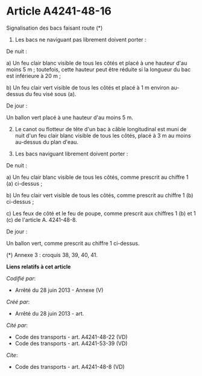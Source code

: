 # Article A4241-48-16

Signalisation des bacs faisant route (*) 

1. Les bacs ne naviguant pas librement doivent porter : 

De nuit : 

a) Un feu clair blanc visible de tous les côtés et placé à une hauteur d'au moins 5 m ; toutefois, cette hauteur peut être
réduite si la longueur du bac est inférieure à 20 m ; 

b) Un feu clair vert visible de tous les côtés et placé à 1 m environ au-dessus du feu visé sous (a). 

De jour : 

Un ballon vert placé à une hauteur d'au moins 5 m. 

2. Le canot ou flotteur de tête d'un bac à câble longitudinal est muni de nuit d'un feu clair blanc visible de tous les
côtés, placé à 3 m au moins au-dessus du plan d'eau. 

3. Les bacs naviguant librement doivent porter : 

De nuit : 

a) Un feu clair blanc visible de tous les côtés, comme prescrit au chiffre 1 (a) ci-dessus ; 

b) Un feu clair vert visible de tous les côtés, comme prescrit au chiffre 1 (b) ci-dessus ; 

c) Les feux de côté et le feu de poupe, comme prescrit aux chiffres 1 (b) et 1 (c) de l'article A. 4241-48-8. 

De jour : 

Un ballon vert, comme prescrit au chiffre 1 ci-dessus. 

(*) Annexe 3 : croquis 38, 39, 40, 41.

**Liens relatifs à cet article**

_Codifié par_:

  - Arrêté du 28 juin 2013 -  Annexe (V)

_Créé par_:

  - Arrêté du 28 juin 2013 - art.

_Cité par_:

  - Code des transports - art. A4241-48-22 (VD)
  - Code des transports - art. A4241-53-39 (VD)

_Cite_:

  - Code des transports - art. A4241-48-8 (VD)
